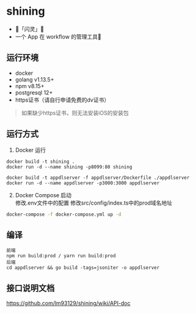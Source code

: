 # shining
- 🌟「闪灵」🌟
- 一个 App 在 workflow 的管理工具🚀

## 运行环境
* docker
* golang v1.13.5+
* npm v8.15+
* postgresql 12+
* https证书（请自行申请免费的dv证书）
> 如果缺少https证书，则无法安装iOS的安装包  

## 运行方式
1. Docker 运行  
```bush
docker build -t shining .
docker run -d --name shining -p8099:80 shining
```  
```bush
docker build -t appdlserver -f appdlserver/Dockerfile ./appdlserver
docker run -d --name appdlserver -p3000:3000 appdlserver
```

2. Docker Compose 启动  
修改.env文件中的配置
修改src/config/index.ts中的prod域名地址
```bash
docker-compose -f docker-compose.yml up -d
```

## 编译
```bush
前端
npm run build:prod / yarn run build:prod
后端
cd appdlserver && go build -tags=jsoniter -o appdlserver
```

## 接口说明文档
https://github.com/lm93129/shining/wiki/API-doc